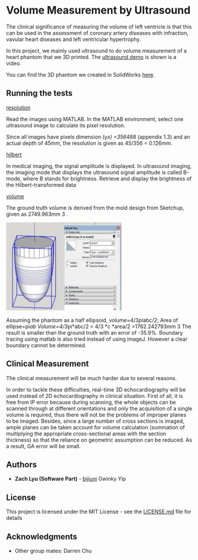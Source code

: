 # Volume Measurement by Ultrasound

The clinical significance of measuring the volume of left ventricle is that this can be used in the assessment of coronary artery diseases with infraction, vavular heart diseases and left ventricular hypertrophy.

In this project, we mainly used ultrasound to do volume measurement of a heart phantom that we 3D printed. The [ultrasound demo](https://github.com/bijiuni/volume_measure/blob/master/ultrasound%20demo.avi) is shown is a video.

You can find the 3D phantom we created in SolidWorks [here](https://github.com/bijiuni/volume_measure/tree/master/phantom).


## Running the tests
[resolution](https://github.com/bijiuni/volume_measure/blob/master/resolution.m)

Read the images using MATLAB. In the MATLAB environment, select one ultrasound image to
calculate its pixel resolution.

Since all images have pixels dimension (y*x)
=356*488 (appendix 1.3) and an actual depth of
45mm, the resolution is given as 45/356 = 0.126mm.

[hilbert](https://github.com/bijiuni/volume_measure/blob/master/hilbert.m)

In medical imaging, the signal
amplitude is displayed. In ultrasound imaging, the imaging mode that displays the ultrasound
signal amplitude is called B-mode, where B stands for brightness. Retrieve and
display the brightness of the Hilbert-transformed data

[volume](https://github.com/bijiuni/volume_measure/blob/master/volume.m)

The ground truth volume is derived from
the mold design from Sketchup, given as
2749.963mm 3 .

![groud truth](https://github.com/bijiuni/volume_measure/blob/master/ground_truth.png)

Assuming the phantom as a half ellipsoid,
volume=4/3*pi*abc/2; Area of ellipse=pi*ab
Volume=4/3*pi*abc/2 = 4/3 *c *area/2
=1762.242793mm 3
The result is smaller than the ground truth with an
error of -35.9%. Boundary tracing using matlab is
also tried instead of using imageJ. However a clear
boundary cannot be determined.


## Clinical Measurement

The clinical measurement will be much harder due to several reasons.

In order to tackle these difficulties, real-time 3D echocardiography will be used instead of 2D echocardiography in clinical situation. First of all, it is free from IP error because during scanning, the whole objects can be scanned through at different orientations and only the acquisition of a single volume is required, thus there will not be the problems of improper planes to be imaged. Besides, since a large number of cross sections is imaged, ample planes can be taken account for volume calculation (summation of multiplying the appropriate cross-sectional areas with the section thickness) so that the reliance on geometric assumption can be reduced. As a result, GA error will be small.



## Authors

* **Zach Lyu (Software Part)** - [bijiuni](https://github.com/bijiuni)
Gwinky Yip


## License

This project is licensed under the MIT License - see the [LICENSE.md](LICENSE.md) file for details

## Acknowledgments

* Other group mates: Darren Chu
